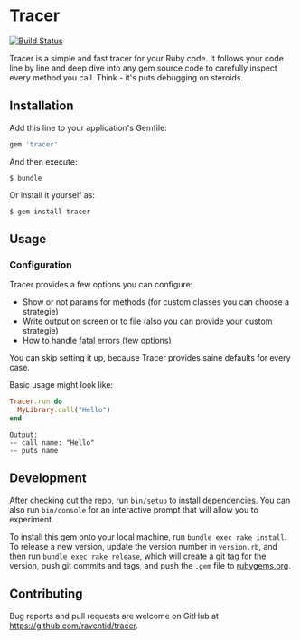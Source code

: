 # Tracer
[![Build Status](https://travis-ci.org/raventid/tracer.svg?branch=master)](https://travis-ci.org/raventid/tracer)


Tracer is a simple and fast tracer for your Ruby code. It follows your code line by line and deep dive into any gem source code to carefully inspect every method you call. Think - it's puts debugging on steroids.

## Installation

Add this line to your application's Gemfile:

```ruby
gem 'tracer'
```

And then execute:

    $ bundle

Or install it yourself as:

    $ gem install tracer

## Usage

### Configuration
Tracer provides a few options you can configure:
- Show or not params for methods (for custom classes you can choose a strategie)
- Write output on screen or to file (also you can provide your custom strategie)
- How to handle fatal errors (few options)

You can skip setting it up, because Tracer provides saine defaults for every case.


Basic usage might look like:

```ruby
Tracer.run do
  MyLibrary.call("Hello")
end
```

```
Output:
-- call name: "Hello"
-- puts name
```

## Development

After checking out the repo, run `bin/setup` to install dependencies. You can also run `bin/console` for an interactive prompt that will allow you to experiment.

To install this gem onto your local machine, run `bundle exec rake install`. To release a new version, update the version number in `version.rb`, and then run `bundle exec rake release`, which will create a git tag for the version, push git commits and tags, and push the `.gem` file to [rubygems.org](https://rubygems.org).

## Contributing

Bug reports and pull requests are welcome on GitHub at https://github.com/raventid/tracer.

